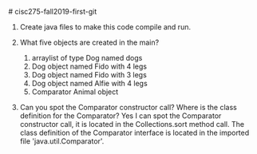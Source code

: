 \# cisc275-fall2019-first-git
1. Create java files to make this code compile and run.

2. What five objects are created in the main?
	1) arraylist of type Dog named dogs
	2) Dog object named Fido with 4 legs
	3) Dog object named Fido with 3 legs
	4) Dog object named Alfie with 4 legs
	5) Comparator Animal object

3. Can you spot the Comparator constructor call? Where is the class 
definition for the Comparator?
	Yes I can spot the Comparator constructor call, it is located in 
	the Collections.sort method call. The class definition of the
	Comparator interface is located in the imported file 
	'java.util.Comparator'.
